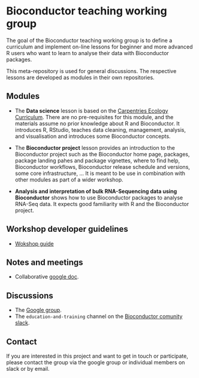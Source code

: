 # Bioconductor teaching working group


The goal of the Bioconductor teaching working group is to define a
curriculum and implement on-line lessons for beginner and more
advanced R users who want to learn to analyse their data with
Bioconductor packages.

This meta-repository is used for general discussions. The respective
lessons are developed as modules in their own repositories.

## Modules

- The **Data science** lesson is based on the [Carpentries Ecology
  Curriculum](https://datacarpentry.org/lessons/#ecology-workshop). There
  are no pre-requisites for this module, and the materials assume no
  prior knowledge about R and Bioconductor. It introduces R, RStudio,
  teaches data cleaning, management, analysis, and visualisation and
  introduces some Bioconductor concepts.

- The **Bioconductor project** lesson provides an introduction to the
  Bioconductor project such as the Bioconductor home page, packages,
  package landing pahes and package vignettes, where to find help,
  Bioconductor workflows, Bioconductor release schedule and versions,
  some core infrastructure, ... It is meant to be use in combination
  with other modules as part of a wider workshop.

- **Analysis and interpretation of bulk RNA-Sequencing data using
  Bioconductor** shows how to use Bioconductor packages to analyse
  RNA-Seq data. It expects good familiarity with R and the
  Bioconductor project.

## Workshop developer guidelines

- [Wokshop guide](./workshop-guide.md)

## Notes and meetings

- Collaborative [google
  doc](https://docs.google.com/document/d/1s2QMk5XA-uhBVprAO3ZDk1Yfv1cnUWLp9zdvYq9Feu4/edit#).

## Discussions
- The [Google group](https://groups.google.com/g/bioconductor-teaching/).
- The `education-and-training` channel on the [Bioconductor comunity
  slack](https://bioc-community.herokuapp.com/).

## Contact

If you are interested in this project and want to get in touch or
participate, please contact the group via the google group or
individual members on slack or by email.